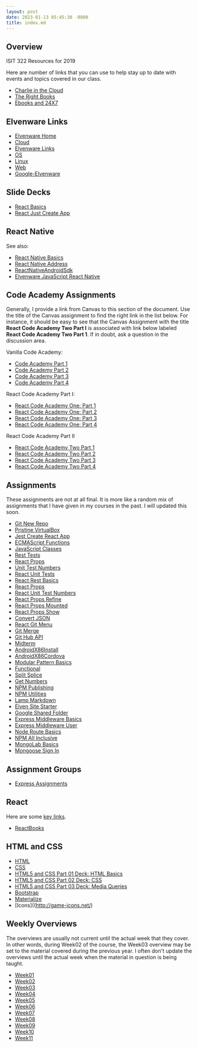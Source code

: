 ```yaml
---
layout: post
date: 2023-01-13 05:45:30 -0800
title: index.md
---
```

## Overview

ISIT 322 Resources for 2019

Here are number of links that you can use to help stay up to date
with events and topics covered in our class.

- [Charlie in the Cloud](http://bit.ly/V5g8wF)
- [The Right Books][trb]
- [Ebooks and 24X7](/teach/tips/Books247.html)

## Elvenware Links

- [Elvenware Home](http://www.elvenware.com)
- [Cloud](/cloud-guide)
- [Elvenware Links](/tools/links.html)
- [OS](/os-guide)
- [Linux](/os-guide/linux/)
- [Web](/web-guide)
- [Google-Elvenware](https://sites.google.com/site/elvenware/)

## Slide Decks

- [React Basics](http://bit.ly/react-basics)
- [React Just Create App](http://bit.ly/jest-cra)

## React Native

See also:

- [React Native Basics](https://www.elvenware.com/teach/assignments/react/ReactNativeBasics.html)
- [React Native Address](https://www.elvenware.com/teach/assignments/react/ReactNativeAddress.html)
- [ReactNativeAndroidSdk](https://www.elvenware.com/teach/assignments/react/ReactNativeAndroidSdk.html)
- [Elvenware JavaScript React Native](https://www.elvenware.com/javascript-guide/JavaScriptReactNative.html)

## Code Academy Assignments

Generally, I provide a link from Canvas to this section of the document. Use the title of the Canvas assignment to find the right link in the list below. For instance, it should be easy to see that the Canvas Assignment with the title **React Code Academy Two Part I** is associated with link below labeled **React Code Academy Two Part 1**. If in doubt, ask a question in the discussion area.

Vanilla Code Academy:

- [Code Academy Part 1][cajh01]
- [Code Academy Part 2][cajh02]
- [Code Academy Part 3][cajh03]
- [Code Academy Part 4][cajh04]

React Code Academy Part I:

- [React Code Academy One: Part 1][car01]
- [React Code Academy One: Part 2][car02]
- [React Code Academy One: Part 3][car03]
- [React Code Academy One: Part 4][car04]

React Code Academy Part II

- [React Code Academy Two Part 1][car201]
- [React Code Academy Two Part 2][car202]
- [React Code Academy Two Part 3][car203]
- [React Code Academy Two Part 4][car204]


## Assignments

These assignments are not at all final. It is more like a random mix of assignments that I have given in my courses in the past. I will updated this soon.

- [Git New Repo](/teach/assignments/GitNewRepo.html)
- [Pristine VirtualBox](/teach/assignments/PristineVirtualBox.html)
- [Jest Create React App](/teach/assignments/react/JestCreateReactApp.html)
- [ECMAScript Functions](/teach/assignments/ecma-script/EcmaScriptFunctions.html)
- [JavaScript Classes](/teach/assignments/ecma-script/JavaScriptClasses.html)
- [Rest Tests](/teach/assignments/react/RestTests.html)
- [React Props](/teach/assignments/react/ReactProps.html)
- [Unit Test Numbers](/teach/assignments/react/UnitTestNumbers.html)
- [React Unit Tests][rutests]
- [React Rest Basics](/teach/assignments/react/RestBasics.html)
- [React Props](/teach/assignments/react/ReactProps.html)
- [React Unit Test Numbers](/teach/assignments/react/UnitTestNumbers.html)
- [React Props Refine](/teach/assignments/react/ReactPropsRefine.html)
- [React Props Mounted](/teach/assignments/react/ReactPropsMounted.html)
- [React Props Show](/teach/assignments/react/ReactPropsShow.html)
- [Convert JSON](/teach/assignments/json/ConvertJsonToFieldDefinitions.html)
- [React Git Menu](/teach/assignments/react/ReactGitMenu.html)
- [Git Merge](/teach/assignments/git/GitMerge.html)
- [Git Hub API](/teach/assignments/GitHubApi.html)
- [Midterm](/teach/assignments/midterm-final/Isit322Midterm2017.html)
- [AndroidX86Install](/teach/assignments/AndroidX86Install.html)
- [AndroidX86Cordova](/teach/assignments/AndroidX86Cordova.html)
- [Modular Pattern Basics](/teach/assignments/ModularPatternBasics.html)
- [Functional](/teach/assignments/Functional.html)
- [Split Splice](https://github.com/charliecalvert/elven-assignments/tree/master/Week02-SplitSlice)
- [Get Numbers](https://github.com/charliecalvert/elven-assignments/tree/master/Week02-GetNumbers)
- [NPM Publishing](/teach/assignments/NpmPublishing.html)
- [NPM Utilities](/teach/assignments/NpmUtilities.html)
- [Lamp Markdown](/teach/assignments/LampMarkdown.html)
- [Elven Site Starter](/teach/assignments/ElvenSiteStarter.html)
- [Google Shared Folder](/teach/assignments/GoogleSharedFolder.html)
- [Express Middleware Basics](/teach/assignments/ExpressMiddlewareBasics.html)
- [Express Middleware User](/teach/assignments/ExpressMiddlewareUser.html)
- [Node Route Basics](/teach/assignments/NodeRouteBasics.html)
- [NPM All Inclusive](/teach/assignments/NpmAllInclusive.html)
- [MongoLab Basics](/teach/assignments/MongoLabBasics.html)
- [Mongoose Sign In](/teach/assignments/MongooseSignIn.html)

## Assignment Groups

- [Express Assignments][ea]

## React

Here are some [key links][react-links].

- [ReactBooks][reactghbook]

## HTML and CSS

- [HTML](/html-guide)
- [CSS](/css-guide/)
- [HTML5 and CSS Part 01 Deck: HTML Basics](http://bit.ly/QwLhc8)
- [HTML5 and CSS Part 02 Deck: CSS](http://bit.ly/PEc6bG)
- [HTML5 and CSS Part 03 Deck: Media Queries](http://bit.ly/1imauBZ)
- [Bootstrap](https://getbootstrap.com/)
- [Materialize](https://materializecss.com/)
- [Icons]((http://game-icons.net/)

## Weekly Overviews

The overviews are usually not current until the actual week that they cover. In other words, during Week02 of the course, the Week03 overview may be set to the material covered during the previous year. I often don't update the overviews until the actual week when the material in question is being taught.

- [Week01](/teach/isit322/Isit322-Week01.html)
- [Week02](/teach/isit322/Isit322-Week02.html)
- [Week03](/teach/isit322/Isit322-Week03.html)
- [Week04](/teach/isit322/Isit322-Week04.html)
- [Week05](/teach/isit322/Isit322-Week05.html)
- [Week06](/teach/isit322/Isit322-Week06.html)
- [Week07](/teach/isit322/Isit322-Week07.html)
- [Week08](/teach/isit322/Isit322-Week08.html)
- [Week09](/teach/isit322/Isit322-Week09.html)
- [Week10](/teach/isit322/Isit322-Week10.html)
- [Week11](/teach/isit322/Isit322-Week11.html)

<!--       -->
<!-- Links -->
<!--       -->

[car01]: /teach/assignments/code-academy/CodeAcademyReact01.html
[car02]: /teach/assignments/code-academy/CodeAcademyReact02.html
[car03]: /teach/assignments/code-academy/CodeAcademyReact03.html
[car04]: /teach/assignments/code-academy/CodeAcademyReact04.html

[car201]: /teach/assignments/code-academy/CodeAcademyReactPartTwo01.html
[car202]: /teach/assignments/code-academy/CodeAcademyReactPartTwo02.html
[car203]: /teach/assignments/code-academy/CodeAcademyReactPartTwo03.html
[car204]: /teach/assignments/code-academy/CodeAcademyReactPartTwo04.html


[cajh01]: /teach/assignments/CodeAcademy01.html
[cajh02]: /teach/assignments/CodeAcademy02.html
[cajh03]: /teach/assignments/CodeAcademy03.html
[cajh04]: /teach/assignments/CodeAcademy04.html
[cajh05]: /teach/assignments/CodeAcademy05.html
[cajh06]: /teach/assignments/CodeAcademy06.html
[cajh07]: /teach/assignments/CodeAcademy07.html

[ea]: http://localhost:30028/teach/assignments/express/ExpressAssignments.html#overview

[rutests]: /teach/assignments/react/RestTests.html

[react-links]: /teach/javascript-guide/JavaScriptReact.html#react-links
[reactghbook]: https://github.com/vhf/free-programming-books/blob/master/javascript-frameworks-resources.md

[trb]: /javascript-guide/GettingStarted.html#the-right-books
